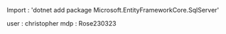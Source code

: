 Import : 'dotnet add package Microsoft.EntityFrameworkCore.SqlServer'


user : christopher
mdp  : Rose230323
